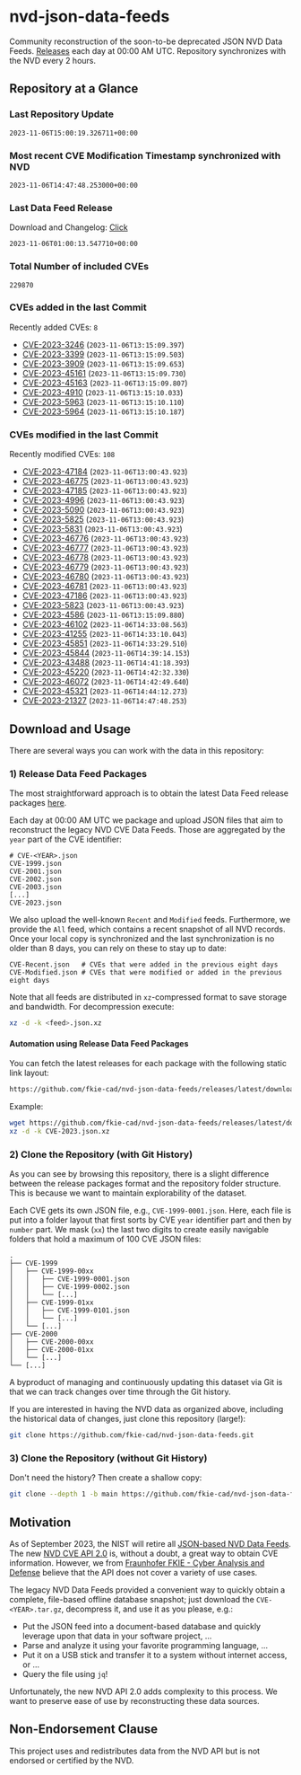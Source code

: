 # nvd-json-data-feeds

Community reconstruction of the soon-to-be deprecated JSON NVD Data Feeds. 
[Releases](https://github.com/fkie-cad/nvd-json-data-feeds/releases/latest) each day at 00:00 AM UTC.
Repository synchronizes with the NVD every 2 hours.

## Repository at a Glance

### Last Repository Update

```plain
2023-11-06T15:00:19.326711+00:00
```

### Most recent CVE Modification Timestamp synchronized with NVD

```plain
2023-11-06T14:47:48.253000+00:00
```

### Last Data Feed Release

Download and Changelog: [Click](https://github.com/fkie-cad/nvd-json-data-feeds/releases/latest)

```plain
2023-11-06T01:00:13.547710+00:00
```

### Total Number of included CVEs

```plain
229870
```

### CVEs added in the last Commit

Recently added CVEs: `8`

* [CVE-2023-3246](CVE-2023/CVE-2023-32xx/CVE-2023-3246.json) (`2023-11-06T13:15:09.397`)
* [CVE-2023-3399](CVE-2023/CVE-2023-33xx/CVE-2023-3399.json) (`2023-11-06T13:15:09.503`)
* [CVE-2023-3909](CVE-2023/CVE-2023-39xx/CVE-2023-3909.json) (`2023-11-06T13:15:09.653`)
* [CVE-2023-45161](CVE-2023/CVE-2023-451xx/CVE-2023-45161.json) (`2023-11-06T13:15:09.730`)
* [CVE-2023-45163](CVE-2023/CVE-2023-451xx/CVE-2023-45163.json) (`2023-11-06T13:15:09.807`)
* [CVE-2023-4910](CVE-2023/CVE-2023-49xx/CVE-2023-4910.json) (`2023-11-06T13:15:10.033`)
* [CVE-2023-5963](CVE-2023/CVE-2023-59xx/CVE-2023-5963.json) (`2023-11-06T13:15:10.110`)
* [CVE-2023-5964](CVE-2023/CVE-2023-59xx/CVE-2023-5964.json) (`2023-11-06T13:15:10.187`)


### CVEs modified in the last Commit

Recently modified CVEs: `108`

* [CVE-2023-47184](CVE-2023/CVE-2023-471xx/CVE-2023-47184.json) (`2023-11-06T13:00:43.923`)
* [CVE-2023-46775](CVE-2023/CVE-2023-467xx/CVE-2023-46775.json) (`2023-11-06T13:00:43.923`)
* [CVE-2023-47185](CVE-2023/CVE-2023-471xx/CVE-2023-47185.json) (`2023-11-06T13:00:43.923`)
* [CVE-2023-4996](CVE-2023/CVE-2023-49xx/CVE-2023-4996.json) (`2023-11-06T13:00:43.923`)
* [CVE-2023-5090](CVE-2023/CVE-2023-50xx/CVE-2023-5090.json) (`2023-11-06T13:00:43.923`)
* [CVE-2023-5825](CVE-2023/CVE-2023-58xx/CVE-2023-5825.json) (`2023-11-06T13:00:43.923`)
* [CVE-2023-5831](CVE-2023/CVE-2023-58xx/CVE-2023-5831.json) (`2023-11-06T13:00:43.923`)
* [CVE-2023-46776](CVE-2023/CVE-2023-467xx/CVE-2023-46776.json) (`2023-11-06T13:00:43.923`)
* [CVE-2023-46777](CVE-2023/CVE-2023-467xx/CVE-2023-46777.json) (`2023-11-06T13:00:43.923`)
* [CVE-2023-46778](CVE-2023/CVE-2023-467xx/CVE-2023-46778.json) (`2023-11-06T13:00:43.923`)
* [CVE-2023-46779](CVE-2023/CVE-2023-467xx/CVE-2023-46779.json) (`2023-11-06T13:00:43.923`)
* [CVE-2023-46780](CVE-2023/CVE-2023-467xx/CVE-2023-46780.json) (`2023-11-06T13:00:43.923`)
* [CVE-2023-46781](CVE-2023/CVE-2023-467xx/CVE-2023-46781.json) (`2023-11-06T13:00:43.923`)
* [CVE-2023-47186](CVE-2023/CVE-2023-471xx/CVE-2023-47186.json) (`2023-11-06T13:00:43.923`)
* [CVE-2023-5823](CVE-2023/CVE-2023-58xx/CVE-2023-5823.json) (`2023-11-06T13:00:43.923`)
* [CVE-2023-4586](CVE-2023/CVE-2023-45xx/CVE-2023-4586.json) (`2023-11-06T13:15:09.880`)
* [CVE-2023-46102](CVE-2023/CVE-2023-461xx/CVE-2023-46102.json) (`2023-11-06T14:33:08.563`)
* [CVE-2023-41255](CVE-2023/CVE-2023-412xx/CVE-2023-41255.json) (`2023-11-06T14:33:10.043`)
* [CVE-2023-45851](CVE-2023/CVE-2023-458xx/CVE-2023-45851.json) (`2023-11-06T14:33:29.510`)
* [CVE-2023-45844](CVE-2023/CVE-2023-458xx/CVE-2023-45844.json) (`2023-11-06T14:39:14.153`)
* [CVE-2023-43488](CVE-2023/CVE-2023-434xx/CVE-2023-43488.json) (`2023-11-06T14:41:18.393`)
* [CVE-2023-45220](CVE-2023/CVE-2023-452xx/CVE-2023-45220.json) (`2023-11-06T14:42:32.330`)
* [CVE-2023-46072](CVE-2023/CVE-2023-460xx/CVE-2023-46072.json) (`2023-11-06T14:42:49.640`)
* [CVE-2023-45321](CVE-2023/CVE-2023-453xx/CVE-2023-45321.json) (`2023-11-06T14:44:12.273`)
* [CVE-2023-21327](CVE-2023/CVE-2023-213xx/CVE-2023-21327.json) (`2023-11-06T14:47:48.253`)


## Download and Usage

There are several ways you can work with the data in this repository:

### 1) Release Data Feed Packages

The most straightforward approach is to obtain the latest Data Feed release packages [here](https://github.com/fkie-cad/nvd-json-data-feeds/releases/latest).

Each day at 00:00 AM UTC we package and upload JSON files that aim to reconstruct the legacy NVD CVE Data Feeds.
Those are aggregated by the `year` part of the CVE identifier:

```
# CVE-<YEAR>.json
CVE-1999.json
CVE-2001.json
CVE-2002.json
CVE-2003.json
[...]
CVE-2023.json
```

We also upload the well-known `Recent` and `Modified` feeds.
Furthermore, we provide the `All` feed, which contains a recent snapshot of all NVD records.
Once your local copy is synchronized and the last synchronization is no older than 8 days, you can rely on these to stay up to date:

```plain
CVE-Recent.json   # CVEs that were added in the previous eight days
CVE-Modified.json # CVEs that were modified or added in the previous eight days
```

Note that all feeds are distributed in `xz`-compressed format to save storage and bandwidth.
For decompression execute:

```sh
xz -d -k <feed>.json.xz
```


#### Automation using Release Data Feed Packages

You can fetch the latest releases for each package with the following static link layout:

```sh
https://github.com/fkie-cad/nvd-json-data-feeds/releases/latest/download/CVE-<YEAR>.json.xz
```

Example:

```sh
wget https://github.com/fkie-cad/nvd-json-data-feeds/releases/latest/download/CVE-2023.json.xz
xz -d -k CVE-2023.json.xz
```

### 2) Clone the Repository (with Git History)

As you can see by browsing this repository, there is a slight difference between the release packages format and the repository folder structure.
This is because we want to maintain explorability of the dataset.

Each CVE gets its own JSON file, e.g., `CVE-1999-0001.json`.
Here, each file is put into a folder layout that first sorts by CVE `year` identifier part and then by `number` part.
We mask (`xx`) the last two digits to create easily navigable folders that hold a maximum of 100 CVE JSON files:

```plain
.
├── CVE-1999
│   ├── CVE-1999-00xx
│   │   ├── CVE-1999-0001.json
│   │   ├── CVE-1999-0002.json
│   │   └── [...]
│   ├── CVE-1999-01xx
│   │   ├── CVE-1999-0101.json
│   │   └── [...]
│   └── [...]
├── CVE-2000
│   ├── CVE-2000-00xx
│   ├── CVE-2000-01xx
│   └── [...]
└── [...]
```

A byproduct of managing and continuously updating this dataset via Git is that we can track changes over time through the Git history.

If you are interested in having the NVD data as organized above, including the historical data of changes, just clone this repository (large!):

```sh
git clone https://github.com/fkie-cad/nvd-json-data-feeds.git
```

### 3) Clone the Repository (without Git History)

Don't need the history? Then create a shallow copy:

```sh
git clone --depth 1 -b main https://github.com/fkie-cad/nvd-json-data-feeds.git
```

## Motivation

As of September 2023, the NIST will retire all [JSON-based NVD Data Feeds](https://nvd.nist.gov/vuln/data-feeds#divRetirementBanner-1).
The new [NVD CVE API 2.0](https://nvd.nist.gov/developers/vulnerabilities) is, without a doubt, a great way to obtain CVE information.
However, we from [Fraunhofer FKIE - Cyber Analysis and Defense](https://www.fkie.fraunhofer.de/en/departments/cad.html) believe that the API does not cover a variety of use cases.

The legacy NVD Data Feeds provided a convenient way to quickly obtain a complete, file-based offline database snapshot; just download the `CVE-<YEAR>.tar.gz`, decompress it, and use it as you please, e.g.:

* Put the JSON feed into a document-based database and quickly leverage upon that data in your software project, ...
* Parse and analyze it using your favorite programming language, ...
* Put it on a USB stick and transfer it to a system without internet access, or ...
* Query the file using `jq`!

Unfortunately, the new NVD API 2.0 adds complexity to this process.
We want to preserve ease of use by reconstructing these data sources.

## Non-Endorsement Clause

This project uses and redistributes data from the NVD API but is not endorsed or certified by the NVD.